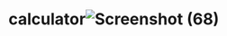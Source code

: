 # calculator![Screenshot (68)](https://user-images.githubusercontent.com/92716110/213906776-366dea63-f7c0-42d8-8143-a9eff8a161de.png)

